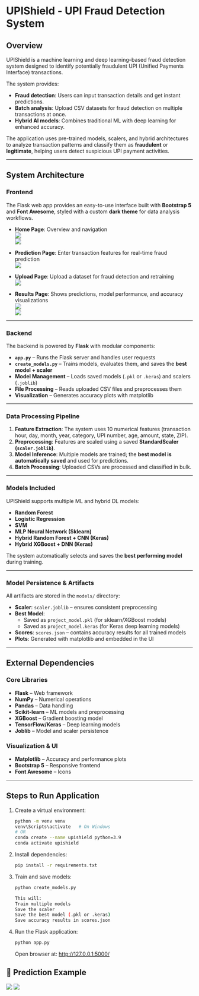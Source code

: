 # UPIShield - UPI Fraud Detection System

## Overview

UPIShield is a machine learning and deep learning–based fraud detection system designed to identify potentially fraudulent UPI (Unified Payments Interface) transactions.

The system provides:

- **Fraud detection**: Users can input transaction details and get instant predictions.
- **Batch analysis**: Upload CSV datasets for fraud detection on multiple transactions at once.
- **Hybrid AI models**: Combines traditional ML with deep learning for enhanced accuracy.

The application uses pre-trained models, scalers, and hybrid architectures to analyze transaction patterns and classify them as **fraudulent** or **legitimate**, helping users detect suspicious UPI payment activities.

---

## System Architecture

### Frontend

The Flask web app provides an easy-to-use interface built with **Bootstrap 5** and **Font Awesome**, styled with a custom **dark theme** for data analysis workflows.

- **Home Page**: Overview and navigation  
  ![](screenshots/1.png)  
  ![](screenshots/2.png)

- **Prediction Page**: Enter transaction features for real-time fraud prediction  
  ![](screenshots/4.png)

- **Upload Page**: Upload a dataset for fraud detection and retraining  
  ![](screenshots/3.png)

- **Results Page**: Shows predictions, model performance, and accuracy visualizations  
  ![](screenshots/5.1.png)  
  ![](screenshots/5.2.png)

---

### Backend

The backend is powered by **Flask** with modular components:

- **`app.py`** – Runs the Flask server and handles user requests
- **`create_models.py`** – Trains models, evaluates them, and saves the **best model + scaler**
- **Model Management** – Loads saved models (`.pkl` or `.keras`) and scalers (`.joblib`)
- **File Processing** – Reads uploaded CSV files and preprocesses them
- **Visualization** – Generates accuracy plots with matplotlib

---

### Data Processing Pipeline

1. **Feature Extraction**: The system uses 10 numerical features (transaction hour, day, month, year, category, UPI number, age, amount, state, ZIP).
2. **Preprocessing**: Features are scaled using a saved **StandardScaler (`scaler.joblib`)**.
3. **Model Inference**: Multiple models are trained; the **best model is automatically saved** and used for predictions.
4. **Batch Processing**: Uploaded CSVs are processed and classified in bulk.

---

### Models Included

UPIShield supports multiple ML and hybrid DL models:

- **Random Forest**
- **Logistic Regression**
- **SVM**
- **MLP Neural Network (Sklearn)**
- **Hybrid Random Forest + CNN (Keras)**
- **Hybrid XGBoost + DNN (Keras)**

The system automatically selects and saves the **best performing model** during training.

---

### Model Persistence & Artifacts

All artifacts are stored in the `models/` directory:

- **Scaler**: `scaler.joblib` – ensures consistent preprocessing
- **Best Model**:
  - Saved as `project_model.pkl` (for sklearn/XGBoost models)
  - Saved as `project_model.keras` (for Keras deep learning models)
- **Scores**: `scores.json` – contains accuracy results for all trained models
- **Plots**: Generated with matplotlib and embedded in the UI

---

## External Dependencies

### Core Libraries

- **Flask** – Web framework
- **NumPy** – Numerical operations
- **Pandas** – Data handling
- **Scikit-learn** – ML models and preprocessing
- **XGBoost** – Gradient boosting model
- **TensorFlow/Keras** – Deep learning models
- **Joblib** – Model and scaler persistence

### Visualization & UI

- **Matplotlib** – Accuracy and performance plots
- **Bootstrap 5** – Responsive frontend
- **Font Awesome** – Icons

---

## Steps to Run Application

1. Create a virtual environment:

   ```bash
   python -m venv venv
   venv\Scripts\activate   # On Windows
   # OR
   conda create --name upishield python=3.9
   conda activate upishield


2. Install dependencies:
   ```bash
   pip install -r requirements.txt

3. Train and save models:
   ```bash
   python create_models.py

   This will:
   Train multiple models
   Save the scaler
   Save the best model (.pkl or .keras)
   Save accuracy results in scores.json

4. Run the Flask application:
   ```bash
   python app.py
   ```
   Open browser at:
   http://127.0.0.1:5000/

## 🔮 Prediction Example

![](screenshots/predict_valid.png)
![](screenshots/predict_fraud.png)

